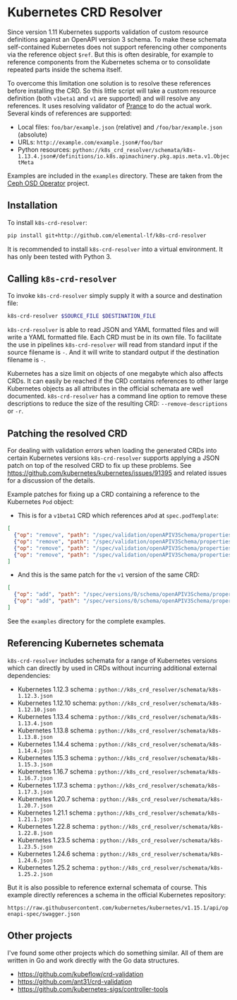 # Kubernetes CRD Resolver

Since version 1.11 Kubernetes supports validation of custom resource definitions against an OpenAPI version 3 
schema. To make these schemata self-contained Kubernetes does not support referencing other components via 
the reference  object `$ref`. But this is often desirable, for example to reference components from the
Kubernetes schema or to consolidate repeated parts inside the schema  itself.

To overcome this limitation one solution is to resolve these references before installing the CRD. So this little
script will take a custom resource definition (both `v1beta1` and `v1` are supported) and will resolve any references.
It uses resolving validator of [Prance](https://pypi.org/project/prance/) to do the actual work. Several kinds of
references are supported:

* Local files: `foo/bar/example.json` (relative) and `/foo/bar/example.json` (absolute)
* URLs: `http://example.com/example.json#/foo/bar`
* Python resources: `python://k8s_crd_resolver/schemata/k8s-1.13.4.json#/definitions/io.k8s.apimachinery.pkg.apis.meta.v1.ObjectMeta`

Examples are included in the `examples` directory. These are taken from the
[Ceph OSD Operator](https://github.com/elemental-lf/ceph-osd-operator/) project.

## Installation

To install `k8s-crd-resolver`:

```bash
pip install git+http://github.com/elemental-lf/k8s-crd-resolver
```

It is recommended to install `k8s-crd-resolver` into a virtual environment. It has only 
been tested with Python 3.

## Calling `k8s-crd-resolver`

To invoke `k8s-crd-resolver` simply supply it with a source and destination file:

```bash
k8s-crd-resolver $SOURCE_FILE $DESTINATION_FILE
```

`k8s-crd-resolver` is able to read JSON and YAML formatted files and will write a YAML formatted file. Each CRD must 
be in its own file. To facilitate the use in pipelines `k8s-crd-resolver` will read from standard input if the source
filename is `-`. And it will write to standard output if the destination filename is `-`.

Kubernetes has a size limit on objects of one megabyte which also affects CRDs. It can easily be reached if the CRD
contains references to other large Kubernetes objects as all attributes in the official schemata are well documented.
`k8s-crd-resolver` has a command line option to remove these descriptions to reduce the size of the resulting CRD:
`--remove-descriptions` or `-r`.

## Patching the resolved CRD

For dealing with validation errors when loading the generated CRDs into certain Kubernetes versions `k8s-crd-resolver`
supports applying a JSON patch on top of the resolved CRD to fix up these problems. See
https://github.com/kubernetes/kubernetes/issues/91395 and related issues for a discussion of the details.

Example patches for fixing up a CRD containing a reference to the Kubernetes `Pod` object:

* This is for a `v1beta1` CRD which references a`Pod` at `spec.podTemplate`:

```json
[
  {"op": "remove", "path": "/spec/validation/openAPIV3Schema/properties/spec/properties/podTemplate/properties/spec/properties/initContainers/items/properties/ports/x-kubernetes-list-map-keys"},
  {"op": "remove", "path": "/spec/validation/openAPIV3Schema/properties/spec/properties/podTemplate/properties/spec/properties/initContainers/items/properties/ports/x-kubernetes-list-type"},
  {"op": "remove", "path": "/spec/validation/openAPIV3Schema/properties/spec/properties/podTemplate/properties/spec/properties/containers/items/properties/ports/x-kubernetes-list-map-keys"},
  {"op": "remove", "path": "/spec/validation/openAPIV3Schema/properties/spec/properties/podTemplate/properties/spec/properties/containers/items/properties/ports/x-kubernetes-list-type"}
]
```

* And this is the same patch for the `v1` version of the same CRD:

```json
[
  {"op": "add", "path": "/spec/versions/0/schema/openAPIV3Schema/properties/spec/properties/podTemplate/properties/spec/properties/initContainers/items/properties/ports/items/properties/protocol/default", "value": "TCP"},
  {"op": "add", "path": "/spec/versions/0/schema/openAPIV3Schema/properties/spec/properties/podTemplate/properties/spec/properties/containers/items/properties/ports/items/properties/protocol/default", "value": "TCP"}
]
```

See the `examples` directory for the complete examples.

## Referencing Kubernetes schemata

`k8s-crd-resolver` includes schemata for a range of Kubernetes versions which can directly by used in CRDs
without incurring additional external dependencies:

* Kubernetes 1.12.3 schema : `python://k8s_crd_resolver/schemata/k8s-1.12.3.json`
* Kubernetes 1.12.10 schema: `python://k8s_crd_resolver/schemata/k8s-1.12.10.json`
* Kubernetes 1.13.4 schema : `python://k8s_crd_resolver/schemata/k8s-1.13.4.json`
* Kubernetes 1.13.8 schema : `python://k8s_crd_resolver/schemata/k8s-1.13.8.json`
* Kubernetes 1.14.4 schema : `python://k8s_crd_resolver/schemata/k8s-1.14.4.json`
* Kubernetes 1.15.3 schema : `python://k8s_crd_resolver/schemata/k8s-1.15.3.json`
* Kubernetes 1.16.7 schema : `python://k8s_crd_resolver/schemata/k8s-1.16.7.json`
* Kubernetes 1.17.3 schema : `python://k8s_crd_resolver/schemata/k8s-1.17.3.json`
* Kubernetes 1.20.7 schema : `python://k8s_crd_resolver/schemata/k8s-1.20.7.json`
* Kubernetes 1.21.1 schema : `python://k8s_crd_resolver/schemata/k8s-1.21.1.json`
* Kubernetes 1.22.8 schema : `python://k8s_crd_resolver/schemata/k8s-1.22.8.json`
* Kubernetes 1.23.5 schema : `python://k8s_crd_resolver/schemata/k8s-1.23.5.json`
* Kubernetes 1.24.6 schema : `python://k8s_crd_resolver/schemata/k8s-1.24.6.json`
* Kubernetes 1.25.2 schema : `python://k8s_crd_resolver/schemata/k8s-1.25.2.json`

But it is also possible to reference external schemata of course. This example directly references 
a schema in the official Kubernetes repository: 

`https://raw.githubusercontent.com/kubernetes/kubernetes/v1.15.1/api/openapi-spec/swagger.json`

## Other projects

I've found some other projects which do something similar.  All of them are
written in Go and work directly with the Go data structures.

* https://github.com/kubeflow/crd-validation
* https://github.com/ant31/crd-validation
* https://github.com/kubernetes-sigs/controller-tools
